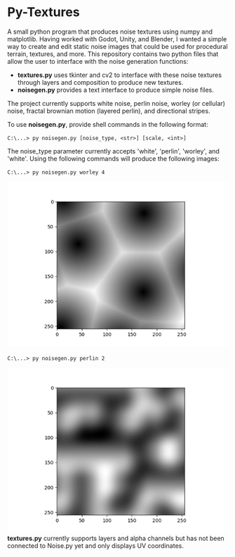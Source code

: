 # Py-Textures
 
A small python program that produces noise textures using numpy and matplotlib. Having worked with Godot, Unity, and Blender, I wanted a simple way to create and edit static noise images that could be used for procedural terrain, textures, and more. This repository contains two python files that allow the user to interface with the noise generation functions:
- <strong>textures.py</strong> uses tkinter and cv2 to interface with these noise textures through layers and composition to produce new textures.
- <strong>noisegen.py</strong> provides a text interface to produce simple noise files.

The project currently supports white noise, perlin noise, worley (or cellular) noise, fractal brownian motion (layered perlin), and directional stripes.

To use <strong>noisegen.py</strong>, provide shell commands in the following format:
```
C:\...> py noisegen.py [noise_type, <str>] [scale, <int>]
```

The noise_type parameter currently accepts 'white', 'perlin', 'worley', and 'white'. Using the following commands will produce the following images:<br>
```
C:\...> py noisegen.py worley 4 
```
<img src='img/worley_s4.png'>

```
C:\...> py noisegen.py perlin 2
```
<img src='img/perlin_s2.png'>

<br>
<strong>textures.py</strong> currently supports layers and alpha channels but has not been connected to Noise.py yet and only displays UV coordinates.
